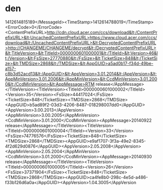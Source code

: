 den
===

1412614815189&lt;/MessageId>&lt;TimeStamp>1412614788019&lt;/TimeStamp>&lt;ErrorCode>0&lt;/ErrorCode>&lt;ContentPrefixURL>http://cdn.cloud.acer.com/ccs/download&lt;/ContentPrefixURL>&lt;UncachedContentPrefixURL>https://www.cloud.acer.com/ccs/download&lt;/UncachedContentPrefixURL>&lt;DecryptedContentPrefixURL>http://CHANGEME/CHANGEME/decrypt&lt;/DecryptedContentPrefixURL>&lt;TitleVersion>&lt;TitleId>0000000601000001&lt;/TitleId>&lt;Version>46&lt;/Version>&lt;FsSize>27770880&lt;/FsSize>&lt;TicketSize>848&lt;/TicketSize>&lt;TMDSize>2868&lt;/TMDSize>&lt;AppGUID>a5ad0b17-f34d-49be-a157-c8b3d52acd13&lt;/AppGUID>&lt;AppVersion>3.01.2014&lt;/AppVersion>&lt;AppMinVersion>3.01.2006&lt;/AppMinVersion>&lt;CcdMinVersion>3.01.2000&lt;/CcdMinVersion>&lt;AppMessage>RTM release&lt;/AppMessage>&lt;/TitleVersion>&lt;TitleVersion>&lt;TitleId>0000000601000002&lt;/TitleId>&lt;Version>35&lt;/Version>&lt;FsSize>44417024&lt;/FsSize>&lt;TicketSize>848&lt;/TicketSize>&lt;TMDSize>2868&lt;/TMDSize>&lt;AppGUID>b5ad89f2-03d3-4206-8487-018298007dd0&lt;/AppGUID>&lt;AppVersion>3.00.2013&lt;/AppVersion>&lt;AppMinVersion>3.00.2005&lt;/AppMinVersion>&lt;CcdMinVersion>3.01.2000&lt;/CcdMinVersion>&lt;AppMessage>20140922 release&lt;/AppMessage>&lt;/TitleVersion>&lt;TitleVersion>&lt;TitleId>0000000601000004&lt;/TitleId>&lt;Version>33&lt;/Version>&lt;FsSize>74776576&lt;/FsSize>&lt;TicketSize>848&lt;/TicketSize>&lt;TMDSize>2868&lt;/TMDSize>&lt;AppGUID>e9af1707-3f3a-49e2-8345-4f2d629d0876&lt;/AppGUID>&lt;AppVersion>2.05.2008&lt;/AppVersion>&lt;AppMinVersion>2.05.2004&lt;/AppMinVersion>&lt;CcdMinVersion>3.01.2000&lt;/CcdMinVersion>&lt;AppMessage>20140930 release&lt;/AppMessage>&lt;/TitleVersion>&lt;TitleVersion>&lt;TitleId>0000000601000005&lt;/TitleId>&lt;Version>26&lt;/Version>&lt;FsSize>37371904&lt;/FsSize>&lt;TicketSize>848&lt;/TicketSize>&lt;TMDSize>2868&lt;/TMDSize>&lt;AppGUID>ca4fe8b0-298c-4e5d-a486-f33b126d6a0a&lt;/AppGUID>&lt;AppVersion>1.04.3005&lt;/AppVersion
